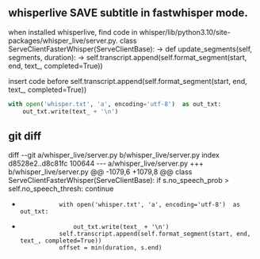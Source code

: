 ## whisperlive SAVE subtitle in fastwhisper mode.
when installed whisperlive, find code in whisper/lib/python3.10/site-packages/whisper_live/server.py.
class ServeClientFasterWhisper(ServeClientBase):
    -> def update_segments(self, segments, duration):
        -> self.transcript.append(self.format_segment(start, end, text_, completed=True))



insert code before self.transcript.append(self.format_segment(start, end, text_, completed=True))
```python
with open('whisper.txt', 'a', encoding='utf-8')  as out_txt:
    out_txt.write(text_ + '\n')
```

## git diff
diff --git a/whisper_live/server.py b/whisper_live/server.py
index d8528e2..d8c81fc 100644
--- a/whisper_live/server.py
+++ b/whisper_live/server.py
@@ -1079,6 +1079,8 @@ class ServeClientFasterWhisper(ServeClientBase):
                 if s.no_speech_prob > self.no_speech_thresh:
                     continue

+                with open('whisper.txt', 'a', encoding='utf-8')  as out_txt:
+                    out_txt.write(text_ + '\n')
                 self.transcript.append(self.format_segment(start, end, text_, completed=True))
                 offset = min(duration, s.end)
